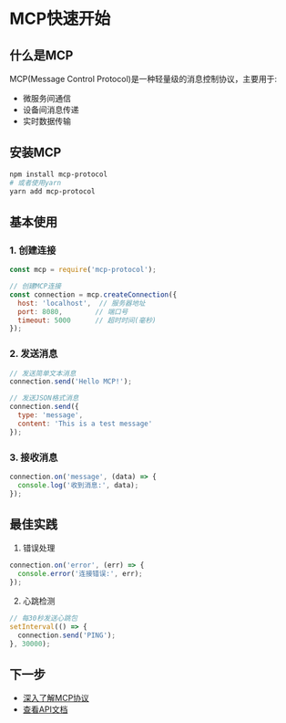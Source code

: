# MCP快速开始

## 什么是MCP

MCP(Message Control Protocol)是一种轻量级的消息控制协议，主要用于:
- 微服务间通信
- 设备间消息传递
- 实时数据传输

## 安装MCP

```bash
npm install mcp-protocol
# 或者使用yarn
yarn add mcp-protocol
```

## 基本使用

### 1. 创建连接
```javascript
const mcp = require('mcp-protocol');

// 创建MCP连接
const connection = mcp.createConnection({
  host: 'localhost',  // 服务器地址
  port: 8080,        // 端口号
  timeout: 5000      // 超时时间(毫秒)
});
```

### 2. 发送消息
```javascript
// 发送简单文本消息
connection.send('Hello MCP!');

// 发送JSON格式消息
connection.send({
  type: 'message',
  content: 'This is a test message'
});
```

### 3. 接收消息
```javascript
connection.on('message', (data) => {
  console.log('收到消息:', data);
});
```

## 最佳实践

1. 错误处理
```javascript
connection.on('error', (err) => {
  console.error('连接错误:', err);
});
```

2. 心跳检测
```javascript
// 每30秒发送心跳包
setInterval(() => {
  connection.send('PING');
}, 30000);
```

## 下一步

- [深入了解MCP协议](./advanced.md)
- [查看API文档](./api.md)